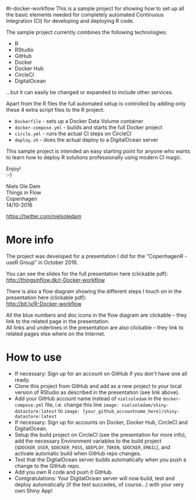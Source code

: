 #r-docker-workflow
This is a sample project for showing how to set up all the basic elements needed for completely automated Continuous Integration (CI) for developing and deploying R code.

The sample project currently combines the following technologies:
* R
* RStudio
* GitHub
* Docker
* Docker Hub
* CircleCI
* DigitalOcean

...but it can easily be changed or expanded to include other services.

Apart from the R files the full automated setup is controlled by adding only these 4 extra script files to the R project:
* `Dockerfile` - sets up a Docker Data Volume container
* `docker-compose.yml` - builds and starts the full Docker project
* `circle.yml` - runs the actual CI steps on CircleCI
* `deploy.sh` - does the actual deploy to a DigitalOcean server

This sample project is intended an easy starting point for anyone who wants to learn how to deploy R solutions professionally using modern CI magic.

Enjoy!  
:-)

Niels Ole Dam  
Things in Flow  
Copenhagen  
14/10-2016

https://twitter.com/nielsoledam   

# More info
The project was developed for a presentation I did for the "CopenhagenR - useR Group" in October 2016.

You can see the slides for the full presentation here (clickable pdf):  
http://thingsinflow.dk/r-Docker-workflow

There is also a flow diagram showing the different steps I touch on in the presentation here (clickable pdf):  
http://bit.ly/R-Docker-workflow  

All the blue numbers and doc icons in the flow diagram are clickable – they link to the related page in the presentation.  
All links and underlines in the presentation are also clickable – they link to related pages else where on the Internet.

# How to use
* If necessary: Sign up for an account on GitHub if you don't have one all ready.
* Clone this project from GitHub and add as a new project to your local version of RStudio as described in the presentation (see link above).
* Add your GitHub account name instead of `nielsoledam` in the `docker-compose.yml` file, i.e. change this line `image: nielsoledam/shiny-datastore:latest` to `image: [your_github_accountname_here]/shiny-datastore:latest`
* If necessary: Sign up for accounts on Docker, Docker Hub, CircleCI and DigitalOcean.
* Setup the build project on CircleCI (see the presentation for more info), add the necessary Environment variables to the build project (`$DOCKER_USER`, `$DOCKER_PASS`, `$DEPLOY_TOKEN`, `$DOCKER_EMAIL`), and activate automatic build when GitHub repo changes.
* Test that the DigtialOcean server builds automatically when you push a change to the GitHub repo.
* Add you own R code and push it GitHub.
* Contgratulations: Your DigitalOcean server will now build, test and deploy automatically (if the test succedes, of course...) with your very own Shiny App!



